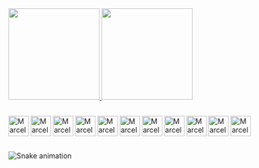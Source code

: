          
<div>

  <a href="https://github.com/R0guelands">
    <img height="180em" src="https://github-readme-stats.vercel.app/api?username=R0guelands&show_icons=true&theme=dark&include_all_commits=true"/>
    <img height="180em" src="https://github-readme-stats.vercel.app/api/top-langs/?username=R0guelands&layout=compact&theme=dark&langs_count=10&hide=Procfile"/>
  </a>

</div>

##

<div>

  <img align="center" alt="Marcelo" height="40" src="https://cdn.jsdelivr.net/gh/devicons/devicon/icons/nodejs/nodejs-original.svg" >
  <img align="center" alt="Marcelo" height="40" src="https://cdn.jsdelivr.net/gh/devicons/devicon/icons/mongodb/mongodb-original-wordmark.svg" >
  <img align="center" alt="Marcelo" height="40" src="https://cdn.jsdelivr.net/gh/devicons/devicon/icons/mysql/mysql-original.svg" >
  <img align="center" alt="Marcelo" height="40" src="https://cdn.jsdelivr.net/gh/devicons/devicon/icons/python/python-original-wordmark.svg" >
  <img align="center" alt="Marcelo" height="40" src="https://cdn.jsdelivr.net/gh/devicons/devicon/icons/c/c-original.svg" >
  <img align="center" alt="Marcelo" height="40" src="https://cdn.jsdelivr.net/gh/devicons/devicon/icons/java/java-original.svg" >
  <img align="center" alt="Marcelo" height="40" src="https://cdn.jsdelivr.net/gh/devicons/devicon/icons/javascript/javascript-original.svg" >
  <img align="center" alt="Marcelo" height="40" src="https://cdn.jsdelivr.net/gh/devicons/devicon/icons/html5/html5-original.svg" >
  <img align="center" alt="Marcelo" height="40" src="https://cdn.jsdelivr.net/gh/devicons/devicon/icons/css3/css3-original.svg" >
  <img align="center" alt="Marcelo" height="40" src="https://cdn.jsdelivr.net/gh/devicons/devicon/icons/react/react-original.svg" >
  <img align="center" alt="Marcelo" height="40" src="https://cdn.jsdelivr.net/gh/devicons/devicon/icons/lua/lua-original-wordmark.svg" >
  
</div>

##

![Snake animation](https://github.com/R0guelands/R0guelands/blob/output/github-contribution-grid-snake.svg)

